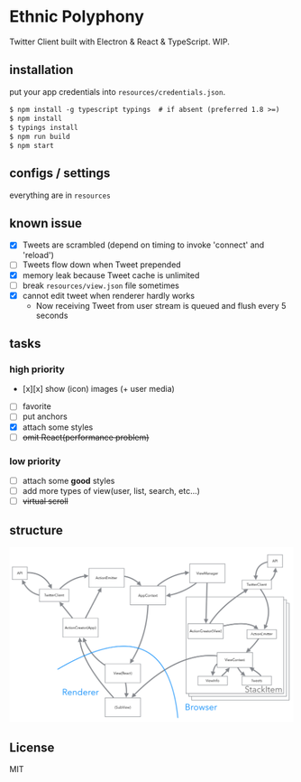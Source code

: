 Ethnic Polyphony
====

Twitter Client built with Electron & React & TypeScript. WIP.

## installation

put your app credentials into `resources/credentials.json`.

```
$ npm install -g typescript typings  # if absent (preferred 1.8 >=)
$ npm install
$ typings install
$ npm run build
$ npm start
```

## configs / settings

everything are in `resources`


## known issue

- [x] Tweets are scrambled (depend on timing to invoke 'connect' and 'reload')
- [ ] Tweets flow down when Tweet prepended  
- [x] memory leak because Tweet cache is unlimited
- [ ] break `resources/view.json` file sometimes
- [x] cannot edit tweet when renderer hardly works
  - Now receiving Tweet from user stream is queued and flush every 5 seconds

## tasks

### high priority

- [x][x] show (icon) images (+ user media)
- [ ] favorite
- [ ] put anchors
- [x] attach some styles
- [ ] ~~omit React(performance problem)~~

### low priority

- [ ] attach some **good** styles
- [ ] add more types of view(user, list, search, etc...)
- [ ] ~~virtual scroll~~

## structure

![structure](https://raw.githubusercontent.com/berlysia/EthnicPolyphony/master/image.png)

## License

MIT

